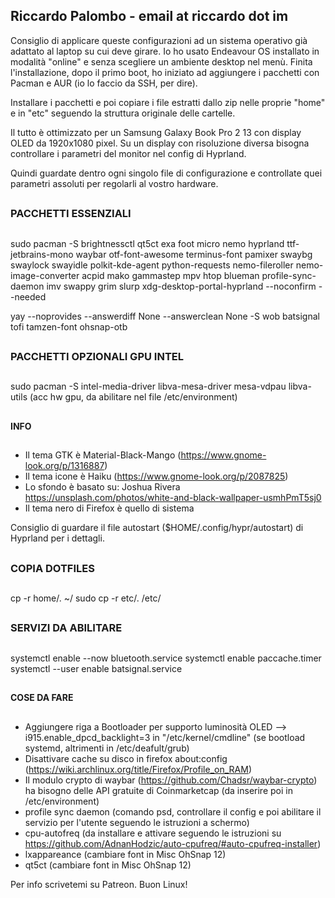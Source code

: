 ## Riccardo Palombo - email at riccardo dot im


Consiglio di applicare queste configurazioni ad un sistema operativo già adattato al laptop su cui deve girare.
Io ho usato Endeavour OS installato in modalità "online" e senza scegliere un ambiente desktop nel menù.
Finita l'installazione, dopo il primo boot, ho iniziato ad aggiungere i pacchetti con Pacman e AUR (io lo faccio da SSH, per dire).

Installare i pacchetti e poi copiare i file estratti dallo zip nelle proprie "home" e in "etc" seguendo la struttura originale delle cartelle.

Il tutto è ottimizzato per un Samsung Galaxy Book Pro 2 13 con display OLED da 1920x1080 pixel. Su un display con risoluzione diversa bisogna controllare i parametri del monitor nel config di Hyprland.

Quindi guardate dentro ogni singolo file di configurazione e controllate quei parametri assoluti per regolarli al vostro hardware.



##
### PACCHETTI ESSENZIALI
##

sudo pacman -S brightnessctl qt5ct exa foot micro nemo hyprland ttf-jetbrains-mono waybar otf-font-awesome terminus-font pamixer swaybg swaylock swayidle polkit-kde-agent python-requests nemo-fileroller nemo-image-converter acpid mako gammastep mpv htop blueman profile-sync-daemon imv swappy grim slurp xdg-desktop-portal-hyprland --noconfirm --needed

yay --noprovides --answerdiff None --answerclean None -S wob batsignal tofi tamzen-font ohsnap-otb

##
### PACCHETTI OPZIONALI GPU INTEL
##

sudo pacman -S intel-media-driver libva-mesa-driver mesa-vdpau libva-utils (acc hw gpu, da abilitare nel file /etc/environment)

##
#### INFO
##

- Il tema GTK è Material-Black-Mango (https://www.gnome-look.org/p/1316887)
- Il tema icone è Haiku (https://www.gnome-look.org/p/2087825)
- Lo sfondo è basato su: Joshua Rivera https://unsplash.com/photos/white-and-black-wallpaper-usmhPmT5sj0
- Il tema nero di Firefox è quello di sistema

Consiglio di guardare il file autostart ($HOME/.config/hypr/autostart) di Hyprland per i dettagli.

##
### COPIA DOTFILES
##

cp -r home/. ~/
sudo cp -r etc/. /etc/

##
### SERVIZI DA ABILITARE
##

systemctl enable --now bluetooth.service
systemctl enable paccache.timer
systemctl --user enable batsignal.service

##
#### COSE DA FARE
##

- Aggiungere riga a Bootloader per supporto luminosità OLED --> i915.enable_dpcd_backlight=3 in "/etc/kernel/cmdline" (se bootload systemd, altrimenti in /etc/deafult/grub)
- Disattivare cache su disco in firefox about:config (https://wiki.archlinux.org/title/Firefox/Profile_on_RAM)
- Il modulo crypto di waybar (https://github.com/Chadsr/waybar-crypto) ha bisogno delle API gratuite di Coinmarketcap (da inserire poi in /etc/environment)
- profile sync daemon (comando psd, controllare il config e poi abilitare il servizio per l'utente seguendo le istruzioni a schermo)
- cpu-autofreq (da installare e attivare seguendo le istruzioni su https://github.com/AdnanHodzic/auto-cpufreq/#auto-cpufreq-installer)
- lxappareance (cambiare font in Misc OhSnap 12)
- qt5ct (cambiare font in Misc OhSnap 12)


Per info scrivetemi su Patreon. Buon Linux!
